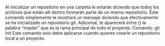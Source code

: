 Al inicializar un repositorio en una carpeta le estarás diciendo que todos los archivos que están allí dentro formarán parte de un mismo repositorio. Éste comando simplemente te mostrará un mensaje diciendo que efectivamente se ha inicializado un repositorio git. Adicional, te aparecerá entre () la palabra “master” que es la rama principal de todo el proyecto.
Comando: git init Este comando solo debe aplicarse cuando quieres crearle un repositorio local a un proyecto.
